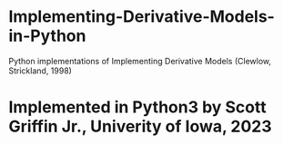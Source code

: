 # Implementing-Derivative-Models-in-Python
Python implementations of Implementing Derivative Models (Clewlow, Strickland, 1998)

# Implemented in Python3 by Scott Griffin Jr., Univerity of Iowa, 2023
